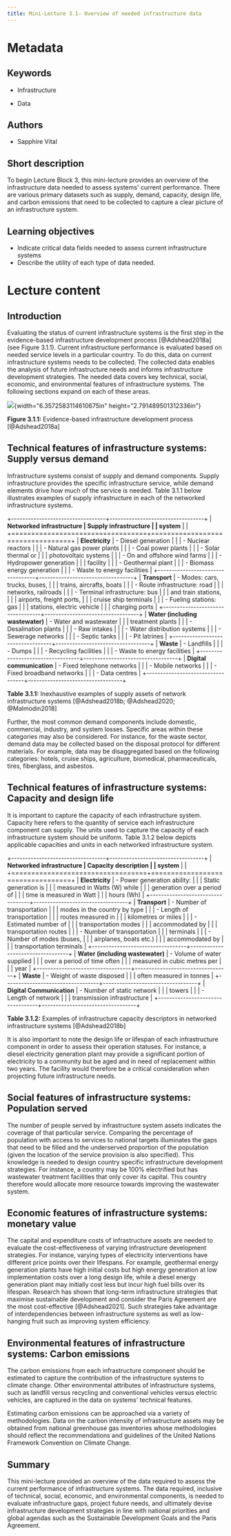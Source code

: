 ```yaml
---
title: Mini-Lecture 3.1- Overview of needed infrastructure data
---
```


# Metadata 

## Keywords

-   Infrastructure

-   Data

## Authors 

-   Sapphire Vital

## Short description 

To begin Lecture Block 3, this mini-lecture provides an overview of the
infrastructure data needed to assess systems' current performance. There
are various primary datasets such as supply, demand, capacity, design
life, and carbon emissions that need to be collected to capture a clear
picture of an infrastructure system.

## Learning objectives 

-   Indicate critical data fields needed to assess current
    infrastructure systems
-   Describe the utility of each type of data needed.

# Lecture content 

## Introduction 

Evaluating the status of current infrastructure systems is the first
step in the evidence-based infrastructure development process
[@Adshead2018a] (see Figure 3.1.1). Current infrastructure
performance is evaluated based on needed service levels in a particular
country. To do this, data on current infrastructure systems needs to be
collected. The collected data enables the analysis of future
infrastructure needs and informs infrastructure development strategies.
The needed data covers key technical, social, economic, and
environmental features of infrastructure systems. The following sections
expand on each of these areas.

![](media/image1.png){width="6.3572583114610675in"
height="2.791489501312336in"}

**Figure 3.1.1:** Evidence-based infrastructure development process
[@Adshead2018a]

## Technical features of infrastructure systems: Supply versus demand

Infrastructure systems consist of supply and demand components. Supply
infrastructure provides the specific infrastructure service, while
demand elements drive how much of the service is needed. Table 3.1.1
below illustrates examples of supply infrastructure in each of the
networked infrastructure systems.

+----------------------------------+----------------------------------+
| **Networked infrastructure       | **Supply infrastructure**        |
| system**                         |                                  |
+==================================+==================================+
| **Electricity**                  | -   Diesel generation            |
|                                  | -   Nuclear reactors             |
|                                  | -   Natural gas power plants     |
|                                  | -   Coal power plants            |
|                                  | -   Solar thermal or             |
|                                  |     photovoltaic systems         |
|                                  | -   On and offshore wind farms   |
|                                  | -   Hydropower generation        |
|                                  |     facility                     |
|                                  | -   Geothermal plant             |
|                                  | -   Biomass energy generation    |
|                                  | -   Waste to energy facilities   |
+----------------------------------+----------------------------------+
| **Transport**                    | -   Modes: cars, trucks, buses,  |
|                                  |     trains, aircrafts, boats     |
|                                  | -   Route infrastructure: road   |
|                                  |     networks, railroads          |
|                                  | -   Terminal infrastructure: bus |
|                                  |     and train stations,          |
|                                  |     airports, freight ports,     |
|                                  |     cruise ship terminals        |
|                                  | -   Fueling stations: gas        |
|                                  |     stations, electric vehicle   |
|                                  |     charging ports               |
+----------------------------------+----------------------------------+
| **Water (including wastewater)** | -   Water and wastewater         |
|                                  |     treatment plants             |
|                                  | -   Desalination plants          |
|                                  | -   Raw intakes                  |
|                                  | -   Water distribution systems   |
|                                  | -   Sewerage networks            |
|                                  | -   Septic tanks                 |
|                                  | -   Pit latrines                 |
+----------------------------------+----------------------------------+
| **Waste**                        | -   Landfills                    |
|                                  | -   Dumps                        |
|                                  | -   Recycling facilities         |
|                                  | -   Waste to energy facilities   |
+----------------------------------+----------------------------------+
| **Digital communication**        | -   Fixed telephone networks     |
|                                  | -   Mobile networks              |
|                                  | -   Fixed broadband networks     |
|                                  | -   Data centres                 |
+----------------------------------+----------------------------------+

**Table 3.1.1:** Inexhaustive examples of supply assets of network
infrastructure systems [@Adshead2018b; @Adshead2020; @Malmodin2018]

Further, the most common demand components include domestic, commercial,
industry, and system losses. Specific areas within these categories may
also be considered. For instance, for the waste sector, demand data may
be collected based on the disposal protocol for different materials. For
example, data may be disaggregated based on the following categories:
hotels, cruise ships, agriculture, biomedical, pharmaceuticals, tires,
fiberglass, and asbestos.

## Technical features of infrastructure systems: Capacity and design life

It is important to capture the capacity of each infrastructure system.
Capacity here refers to the quantity of service each infrastructure
component can supply. The units used to capture the capacity of each
infrastructure system should be uniform. Table 3.1.2 below depicts
applicable capacities and units in each networked infrastructure system.

+----------------------------------+----------------------------------+
| **Networked infrastructure       | **Capacity description**         |
| system**                         |                                  |
+==================================+==================================+
| **Electricity**                  | -   Power generation ability:    |
|                                  |     Static generation is         |
|                                  |     measured in Watts (W) while  |
|                                  |     generation over a period of  |
|                                  |     time is measured in Watt     |
|                                  |     hours (Wh)                   |
+----------------------------------+----------------------------------+
| **Transport**                    | -   Number of transportation     |
|                                  |     modes in the country by type |
|                                  | -   Length of transportation     |
|                                  |     routes measured in           |
|                                  |     kilometres or miles          |
|                                  | -   Estimated number of          |
|                                  |     transportation modes         |
|                                  |     accommodated by              |
|                                  |     transportation routes        |
|                                  | -   Number of transportation     |
|                                  |     terminals                    |
|                                  | -   Number of modes (buses,      |
|                                  |     airplanes, boats etc.)       |
|                                  |     accommodated by              |
|                                  |     transportation terminals     |
+----------------------------------+----------------------------------+
| **Water (including wastewater)** | -   Volume of water supplied     |
|                                  |     over a period of time often  |
|                                  |     measured in cubic metres per |
|                                  |     year                         |
+----------------------------------+----------------------------------+
| **Waste**                        | -   Weight of waste disposed     |
|                                  |     often measured in tonnes     |
+----------------------------------+----------------------------------+
| **Digital Communication**        | -   Number of static network     |
|                                  |     towers                       |
|                                  | -   Length of network            |
|                                  |     transmission infrastructure  |
+----------------------------------+----------------------------------+

**Table 3.1.2:** Examples of infrastructure capacity descriptors in
networked infrastructure systems [@Adshead2018b]

It is also important to note the design life or lifespan of each
infrastructure component in order to assess their operation statuses.
For instance, a diesel electricity generation plant may provide a
significant portion of electricity to a community but be aged and in
need of replacement within two years. The facility would therefore be a
critical consideration when projecting future infrastructure needs.

## Social features of infrastructure systems: Population served

The number of people served by infrastructure system assets indicates
the coverage of that particular service. Comparing the percentage of
population with access to services to national targets illuminates the
gaps that need to be filled and the underserved proportion of the
population (given the location of the service provision is also
specified). This knowledge is needed to design country specific
infrastructure development strategies. For instance, a country may be
100% electrified but has wastewater treatment facilities that only cover
its capital. This country therefore would allocate more resource towards
improving the wastewater system.

## Economic features of infrastructure systems: monetary value 

The capital and expenditure costs of infrastructure assets are needed to
evaluate the cost-effectiveness of varying infrastructure development
strategies. For instance, varying types of electricity interventions
have different price points over their lifespans. For example,
geothermal energy generation plants have high initial costs but high
energy generation at low implementation costs over a long design life,
while a diesel energy generation plant may initially cost less but incur
high fuel bills over its lifespan. Research has shown that long-term
infrastructure strategies that maximise sustainable development and
consider the Paris Agreement are the most cost-effective
[@Adshead2021]. Such strategies take advantage of interdependencies
between infrastructure systems as well as low-hanging fruit such as
improving system efficiency.

## Environmental features of infrastructure systems: Carbon emissions 

The carbon emissions from each infrastructure component should be
estimated to capture the contribution of the infrastructure systems to
climate change. Other environmental attributes of infrastructure
systems, such as landfill versus recycling and conventional vehicles
versus electric vehicles, are captured in the data on systems' technical
features.

Estimating carbon emissions can be approached via a variety of
methodologies. Data on the carbon intensity of infrastructure assets may
be obtained from national greenhouse gas inventories whose methodologies
should reflect the recommendations and guidelines of the United Nations
Framework Convention on Climate Change.

## Summary 

This mini-lecture provided an overview of the data required to assess
the current performance of infrastructure systems. The data required,
inclusive of technical, social, economic, and environmental components,
is needed to evaluate infrastructure gaps, project future needs, and
ultimately devise infrastructure development strategies in line with
national priorities and global agendas such as the Sustainable
Development Goals and the Paris Agreement.

